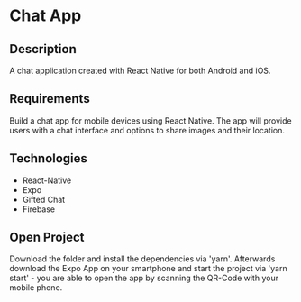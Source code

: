 # Chat App



## Description

A chat application created with React Native for both Android and iOS.

## Requirements

Build a chat app for mobile devices using React Native. The app will provide users with a chat interface and options to share images and their location.

## Technologies

- React-Native
- Expo
- Gifted Chat
- Firebase

## Open Project

Download the folder and install the dependencies via 'yarn'. Afterwards download the Expo App on your smartphone and start the project via 'yarn start' - you are able to open the app by scanning the QR-Code with your mobile phone.